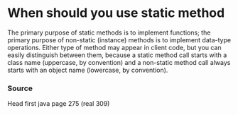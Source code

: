 # When should you use static method

The primary purpose of static methods is to implement functions; the primary purpose of non-static (instance) methods is to implement data-type operations. Either type of method may appear in client code, but you can easily distinguish between them, because a static method call starts with a class name (uppercase, by convention) and a non-static method call always starts with an object name (lowercase, by convention).

### Source

Head first java page 275 (real 309)
